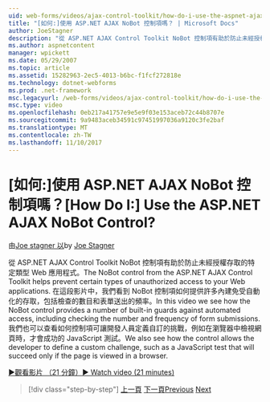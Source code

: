 ```yaml
---
uid: web-forms/videos/ajax-control-toolkit/how-do-i-use-the-aspnet-ajax-nobot-control
title: "[如何:]使用 ASP.NET AJAX NoBot 控制項嗎？ | Microsoft Docs"
author: JoeStagner
description: "從 ASP.NET AJAX Control Toolkit NoBot 控制項有助於防止未經授權存取的特定類型 Web 應用程式。 在這段影片我們看到如何..."
ms.author: aspnetcontent
manager: wpickett
ms.date: 05/29/2007
ms.topic: article
ms.assetid: 15282963-2ec5-4013-b6bc-f1fcf272818e
ms.technology: dotnet-webforms
ms.prod: .net-framework
msc.legacyurl: /web-forms/videos/ajax-control-toolkit/how-do-i-use-the-aspnet-ajax-nobot-control
msc.type: video
ms.openlocfilehash: 0eb217a41757e9e5e9f03e153aceb72c44b8707e
ms.sourcegitcommit: 9a9483aceb34591c97451997036a9120c3fe2baf
ms.translationtype: MT
ms.contentlocale: zh-TW
ms.lasthandoff: 11/10/2017
---
```

<a name="how-do-i-use-the-aspnet-ajax-nobot-control"></a><span data-ttu-id="a78d5-105">[如何:]使用 ASP.NET AJAX NoBot 控制項嗎？</span><span class="sxs-lookup"><span data-stu-id="a78d5-105">[How Do I:] Use the ASP.NET AJAX NoBot Control?</span></span>
====================
<span data-ttu-id="a78d5-106">由[Joe stagner 以](https://github.com/JoeStagner)</span><span class="sxs-lookup"><span data-stu-id="a78d5-106">by [Joe Stagner](https://github.com/JoeStagner)</span></span>

<span data-ttu-id="a78d5-107">從 ASP.NET AJAX Control Toolkit NoBot 控制項有助於防止未經授權存取的特定類型 Web 應用程式。</span><span class="sxs-lookup"><span data-stu-id="a78d5-107">The NoBot control from the ASP.NET AJAX Control Toolkit helps prevent certain types of unauthorized access to your Web applications.</span></span> <span data-ttu-id="a78d5-108">在這段影片中，我們看到 NoBot 控制項如何提供許多內建免受自動化的存取，包括檢查的數目和表單送出的頻率。</span><span class="sxs-lookup"><span data-stu-id="a78d5-108">In this video we see how the NoBot control provides a number of built-in guards against automated access, including checking the number and frequency of form submissions.</span></span> <span data-ttu-id="a78d5-109">我們也可以查看如何控制項可讓開發人員定義自訂的挑戰，例如在瀏覽器中檢視網頁時，才會成功的 JavaScript 測試。</span><span class="sxs-lookup"><span data-stu-id="a78d5-109">We also see how the control allows the developer to define a custom challenge, such as a JavaScript test that will succeed only if the page is viewed in a browser.</span></span>

[<span data-ttu-id="a78d5-110">&#9654;觀看影片 （21 分鐘）</span><span class="sxs-lookup"><span data-stu-id="a78d5-110">&#9654; Watch video (21 minutes)</span></span>](https://channel9.msdn.com/Blogs/ASP-NET-Site-Videos/how-do-i-use-the-aspnet-ajax-nobot-control)

>[!div class="step-by-step"]
<span data-ttu-id="a78d5-111">[上一頁](how-do-i-use-the-aspnet-ajax-mutuallyexclusive-checkbox-extender.md)
[下一頁](how-do-i-use-the-aspnet-ajax-listsearch-extender.md)</span><span class="sxs-lookup"><span data-stu-id="a78d5-111">[Previous](how-do-i-use-the-aspnet-ajax-mutuallyexclusive-checkbox-extender.md)
[Next](how-do-i-use-the-aspnet-ajax-listsearch-extender.md)</span></span>
